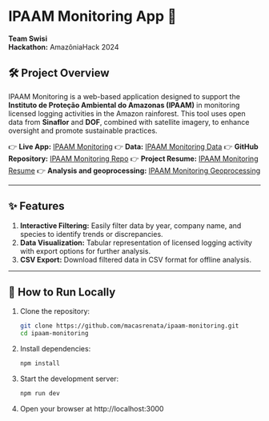 # IPAAM Monitoring App 🌳

**Team Swisi**  
**Hackathon:** AmazôniaHack 2024  

## 🛠 Project Overview  
IPAAM Monitoring is a web-based application designed to support the **Instituto de Proteção Ambiental do Amazonas (IPAAM)** in monitoring licensed logging activities in the Amazon rainforest. This tool uses open data from **Sinaflor** and **DOF**, combined with satellite imagery, to enhance oversight and promote sustainable practices.  

👉 **Live App:** [IPAAM Monitoring](https://ipaam-monitoring.vercel.app/produtos) 
👉 **Data:** [IPAAM Monitoring Data](https://ipaam-monitoring.vercel.app/api/dados)
👉 **GitHub Repository:** [IPAAM Monitoring Repo](https://github.com/macasrenata/ipaam-monitoring) 
👉 **Project Resume:** [IPAAM Monitoring Resume](https://docs.google.com/document/d/1RDJtNLLkvkfYPlLr2M0pcBqFnRY79rcM0n5qRfcXuPo/edit?tab=t.0#heading=h.maqb4h99butr)
👉 **Analysis and geoprocessing:** [IPAAM Monitoring Geoprocessing](https://uiro.shinyapps.io/swisi/)

---

## ✨ Features  
1. **Interactive Filtering:** Easily filter data by year, company name, and species to identify trends or discrepancies.  
2. **Data Visualization:** Tabular representation of licensed logging activity with export options for further analysis.  
3. **CSV Export:** Download filtered data in CSV format for offline analysis.  

---

## 🚀 How to Run Locally  
1. Clone the repository:  
   ```bash
   git clone https://github.com/macasrenata/ipaam-monitoring.git
   cd ipaam-monitoring
   ```

2. Install dependencies:

    ```bash
   npm install
   ```
    
4. Start the development server:

    ```bash
   npm run dev
   ```

6. Open your browser at http://localhost:3000
